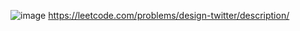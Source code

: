 ![image](https://github.com/user-attachments/assets/d6753dfa-a60e-403d-9f80-0b949b211627)
https://leetcode.com/problems/design-twitter/description/

